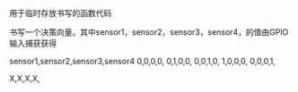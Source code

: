 用于临时存放书写的函数代码


书写一个决策向量。其中sensor1，sensor2，sensor3，sensor4，的值由GPIO输入捕获获得

sensor1,sensor2,sensor3,sensor4
0,0,0,0,
0,1,0,0,
0,0,1,0,
1,0,0,0,
0,0,0,1,

X,X,X,X,